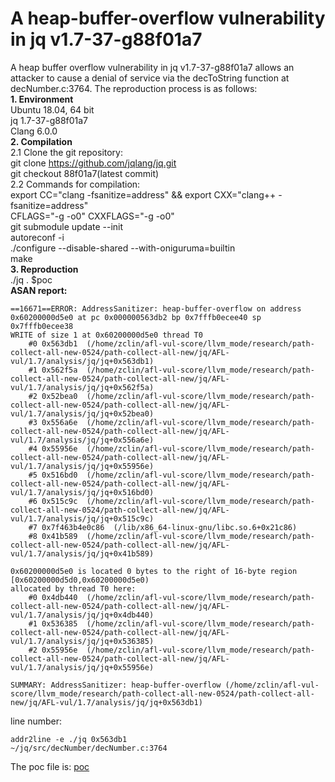 # A heap-buffer-overflow vulnerability in jq v1.7-37-g88f01a7
A heap buffer overflow vulnerability in jq v1.7-37-g88f01a7 allows an attacker to cause a denial of service via the decToString function at decNumber.c:3764. The reproduction process is as follows:  
**1. Environment**  
Ubuntu 18.04, 64 bit  
jq 1.7-37-g88f01a7  
Clang 6.0.0  
**2. Compilation**  
2.1 Clone the git repository:  
git clone https://github.com/jqlang/jq.git  
git checkout 88f01a7(latest commit)  
2.2 Commands for compilation:  
export CC="clang -fsanitize=address" && export CXX="clang++ -fsanitize=address"  
CFLAGS="-g -o0" CXXFLAGS="-g -o0"  
git submodule update --init  
autoreconf -i  
./configure --disable-shared --with-oniguruma=builtin  
make  
**3. Reproduction**  
./jq . $poc  
**ASAN report:**    
```
==16671==ERROR: AddressSanitizer: heap-buffer-overflow on address 0x60200000d5e0 at pc 0x000000563db2 bp 0x7fffb0ecee40 sp 0x7fffb0ecee38
WRITE of size 1 at 0x60200000d5e0 thread T0
    #0 0x563db1  (/home/zclin/afl-vul-score/llvm_mode/research/path-collect-all-new-0524/path-collect-all-new/jq/AFL-vul/1.7/analysis/jq/jq+0x563db1)
    #1 0x562f5a  (/home/zclin/afl-vul-score/llvm_mode/research/path-collect-all-new-0524/path-collect-all-new/jq/AFL-vul/1.7/analysis/jq/jq+0x562f5a)
    #2 0x52bea0  (/home/zclin/afl-vul-score/llvm_mode/research/path-collect-all-new-0524/path-collect-all-new/jq/AFL-vul/1.7/analysis/jq/jq+0x52bea0)
    #3 0x556a6e  (/home/zclin/afl-vul-score/llvm_mode/research/path-collect-all-new-0524/path-collect-all-new/jq/AFL-vul/1.7/analysis/jq/jq+0x556a6e)
    #4 0x55956e  (/home/zclin/afl-vul-score/llvm_mode/research/path-collect-all-new-0524/path-collect-all-new/jq/AFL-vul/1.7/analysis/jq/jq+0x55956e)
    #5 0x516bd0  (/home/zclin/afl-vul-score/llvm_mode/research/path-collect-all-new-0524/path-collect-all-new/jq/AFL-vul/1.7/analysis/jq/jq+0x516bd0)
    #6 0x515c9c  (/home/zclin/afl-vul-score/llvm_mode/research/path-collect-all-new-0524/path-collect-all-new/jq/AFL-vul/1.7/analysis/jq/jq+0x515c9c)
    #7 0x7f463b4e0c86  (/lib/x86_64-linux-gnu/libc.so.6+0x21c86)
    #8 0x41b589  (/home/zclin/afl-vul-score/llvm_mode/research/path-collect-all-new-0524/path-collect-all-new/jq/AFL-vul/1.7/analysis/jq/jq+0x41b589)

0x60200000d5e0 is located 0 bytes to the right of 16-byte region [0x60200000d5d0,0x60200000d5e0)
allocated by thread T0 here:
    #0 0x4db440  (/home/zclin/afl-vul-score/llvm_mode/research/path-collect-all-new-0524/path-collect-all-new/jq/AFL-vul/1.7/analysis/jq/jq+0x4db440)
    #1 0x536385  (/home/zclin/afl-vul-score/llvm_mode/research/path-collect-all-new-0524/path-collect-all-new/jq/AFL-vul/1.7/analysis/jq/jq+0x536385)
    #2 0x55956e  (/home/zclin/afl-vul-score/llvm_mode/research/path-collect-all-new-0524/path-collect-all-new/jq/AFL-vul/1.7/analysis/jq/jq+0x55956e)

SUMMARY: AddressSanitizer: heap-buffer-overflow (/home/zclin/afl-vul-score/llvm_mode/research/path-collect-all-new-0524/path-collect-all-new/jq/AFL-vul/1.7/analysis/jq/jq+0x563db1) 
```
line number:
```
addr2line -e ./jq 0x563db1
~/jq/src/decNumber/decNumber.c:3764
```

The poc file is: [poc](https://github.com/linzc21/bug-reports/blob/main/pocs/jq/1.7-37-g88f01a7/heap-buffer-overflow/poc-decNumber.c_3764-hbo)
